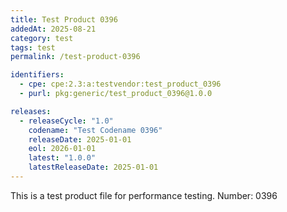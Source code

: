 ```yaml
---
title: Test Product 0396
addedAt: 2025-08-21
category: test
tags: test
permalink: /test-product-0396

identifiers:
  - cpe: cpe:2.3:a:testvendor:test_product_0396
  - purl: pkg:generic/test_product_0396@1.0.0

releases:
  - releaseCycle: "1.0"
    codename: "Test Codename 0396"
    releaseDate: 2025-01-01
    eol: 2026-01-01
    latest: "1.0.0"
    latestReleaseDate: 2025-01-01
---
```


This is a test product file for performance testing. Number: 0396
